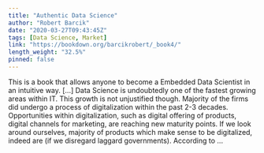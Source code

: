 ```yaml
---
title: "Authentic Data Science"
author: "Robert Barcik"
date: "2020-03-27T09:43:45Z"
tags: [Data Science, Market]
link: "https://bookdown.org/barcikrobert/_book4/"
length_weight: "32.5%"
pinned: false
---
```


This is a book that allows anyone to become a Embedded Data Scientist in an intuitive way. [...] Data Science is undoubtedly one of the fastest growing areas within IT. This growth is not unjustified though. Majority of the firms did undergo a process of digitalization within the past 2-3 decades. Opportunities within digitalization, such as digital offering of products, digital channels for marketing, are reaching new maturity points. If we look around ourselves, majority of products which make sense to be digitalized, indeed are (if we disregard laggard governments). According to ...
